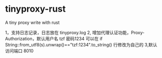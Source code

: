 # tinyproxy-rust
A tiny proxy write with rust

1，支持日志记录，日志放在  tinyproxy.log
2, 增加代理认证功能，Proxy-Authorization，默认用户名  tzf 密码1234
可以在 if String::from_utf8(s).unwrap()=="tzf:1234".to_string() 行修改为自己的
3,默认访问端口 8010

